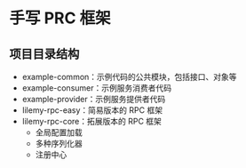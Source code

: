 # 手写 PRC 框架

## 项目目录结构

- example-common：示例代码的公共模块，包括接口、对象等
- example-consumer：示例服务消费者代码
- example-provider：示例服务提供者代码
- lilemy-rpc-easy：简易版本的 RPC 框架
- lilemy-rpc-core：拓展版本的 RPC 框架
    - 全局配置加载
    - 多种序列化器
    - 注册中心
